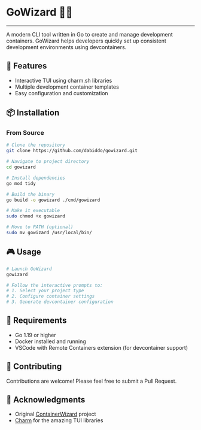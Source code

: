 # GoWizard 🧙‍♂️
---

A modern CLI tool written in Go to create and manage development containers. GoWizard helps developers quickly set up consistent development environments using devcontainers.

## 🚀 Features

- Interactive TUI using charm.sh libraries
- Multiple development container templates
- Easy configuration and customization

## 📦 Installation

### From Source

```bash
# Clone the repository
git clone https://github.com/dabiddo/gowizard.git

# Navigate to project directory
cd gowizard

# Install dependencies
go mod tidy

# Build the binary
go build -o gowizard ./cmd/gowizard

# Make it executable
sudo chmod +x gowizard

# Move to PATH (optional)
sudo mv gowizard /usr/local/bin/
```

## 🎮 Usage

```bash
# Launch GoWizard
gowizard

# Follow the interactive prompts to:
# 1. Select your project type
# 2. Configure container settings
# 3. Generate devcontainer configuration
```

## 🔧 Requirements

- Go 1.19 or higher
- Docker installed and running
- VSCode with Remote Containers extension (for devcontainer support)

## 🤝 Contributing

Contributions are welcome! Please feel free to submit a Pull Request.

## 🙏 Acknowledgments

- Original [ContainerWizard](https://github.com/dabiddo/containerwizard) project
- [Charm](https://charm.sh/) for the amazing TUI libraries